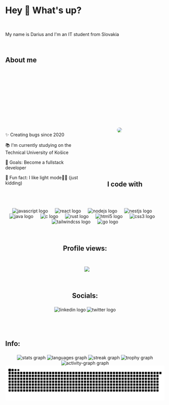 

<h1 align="left">Hey 👋 What's up?</h1>

<br>
<p align="left">My name is Darius and I'm an IT student from Slovakia</p>
<br>

###

<h2 align="left">About me</h2>

###

<div style="margin-top: 5vh">
    <div style="float: left; max-width: 50%">
        <p>✨ Creating bugs since 2020</p>
        <p>📚 I'm currently studying on the Technical University of Košice</p>
        <p>🎯 Goals: Become a fullstack developer</p>
        <p>🎲 Fun fact: I like light mode🤫🤞 (just kidding)</p>
    </div>
    <div style="float: right; min-width: 40%; max-width: 49%">
        <img src="https://lh3.googleusercontent.com/a/ACg8ocJeNno6IlisToKxKsYuP7R4i4aduoX7aBsBPgqt3KOONMKFaXI=s288-c-no" style="width: 40%; margin-left: 25%; border-radius: 100%">
    </div>


</div>
<br><br><br><br><br><br><br><br>

###

<h2 align="center">I code with</h2>

###

<br clear="both">

###

<div align="center">
  <img src="https://cdn.jsdelivr.net/gh/devicons/devicon/icons/javascript/javascript-original.svg" height="40" alt="javascript logo"  />
  <img width="14" />
  <img src="https://cdn.jsdelivr.net/gh/devicons/devicon/icons/react/react-original.svg" height="40" alt="react logo"  />
  <img width="14" />
  <img src="https://cdn.jsdelivr.net/gh/devicons/devicon/icons/nodejs/nodejs-original.svg" height="40" alt="nodejs logo"  />
  <img width="14" />
  <img src="https://cdn.jsdelivr.net/gh/devicons/devicon/icons/nestjs/nestjs-original.svg" height="40" alt="nestjs logo"  />
  <img width="14" />
  <img src="https://cdn.jsdelivr.net/gh/devicons/devicon/icons/java/java-original.svg" height="40" alt="java logo"  />
  <img width="14" />
  <img src="https://cdn.jsdelivr.net/gh/devicons/devicon/icons/c/c-original.svg" height="40" alt="c logo"  />
  <img width="14" />
  <img src="https://cdn.jsdelivr.net/gh/devicons/devicon/icons/rust/rust-original.svg" height="40" alt="rust logo"  />
  <img width="14" />
  <img src="https://cdn.jsdelivr.net/gh/devicons/devicon/icons/html5/html5-original.svg" height="40" alt="html5 logo"  />
  <img width="14" />
  <img src="https://cdn.jsdelivr.net/gh/devicons/devicon/icons/css3/css3-original.svg" height="40" alt="css3 logo"  />
  <img width="14" />
  <img src="https://cdn.jsdelivr.net/gh/devicons/devicon/icons/tailwindcss/tailwindcss-original-wordmark.svg" height="40" alt="tailwindcss logo"  />
  <img width="14" />
  <img src="https://cdn.jsdelivr.net/gh/devicons/devicon/icons/go/go-original.svg" height="40" alt="go logo"  />
</div>
<br><br>

###

<h2 align="center" style="padding-bottom: 25px">Profile views:</h2>
<div align="center">
    <img src="https://profile-counter.glitch.me/CodeWithDareios/count.svg?"  style="margin-left: 2.5%; height: 60px" align="center"/>
</div>
<br><br>

###

<h2 align="center">Socials:</h2>

###

<div align="center">
  <img src="https://raw.githubusercontent.com/maurodesouza/profile-readme-generator/master/src/assets/icons/social/linkedin/default.svg" width="52" height="40" alt="linkedin logo"  />
  <img src="https://raw.githubusercontent.com/maurodesouza/profile-readme-generator/master/src/assets/icons/social/twitter/default.svg" width="52" height="40" alt="twitter logo"  />
</div>
<br>

###

<br clear="both">

<h2 align="left">Info:</h2>

###

<div align="center">
  <img src="https://github-readme-stats.vercel.app/api?username=CodeWithDareios&hide_title=false&hide_rank=false&show_icons=true&include_all_commits=true&count_private=true&disable_animations=false&theme=dracula&locale=en&hide_border=false&order=1" height="150" alt="stats graph"  />
  <img src="https://github-readme-stats.vercel.app/api/top-langs?username=CodeWithDareios&locale=en&hide_title=false&layout=compact&card_width=320&langs_count=5&theme=dracula&hide_border=false&order=2" height="150" alt="languages graph"  />
  <img src="https://streak-stats.demolab.com?user=CodeWithDareios&locale=en&mode=daily&theme=dracula&hide_border=false&border_radius=5&order=3" height="150" alt="streak graph"  />
  <img src="https://github-profile-trophy.vercel.app?username=CodeWithDareios&theme=dracula&column=-1&row=1&margin-w=8&margin-h=8&no-bg=false&no-frame=false&order=4" height="150" alt="trophy graph"  />
  <img src="https://github-readme-activity-graph.vercel.app/graph?username=CodeWithDareios&radius=16&theme=react&area=true&order=5" height="300" alt="activity-graph graph"  />
  <img src="https://raw.githubusercontent.com/CodeWithDareios/CodeWithDareios/output/snake.svg" alt="Snake animation">
</div>

###
